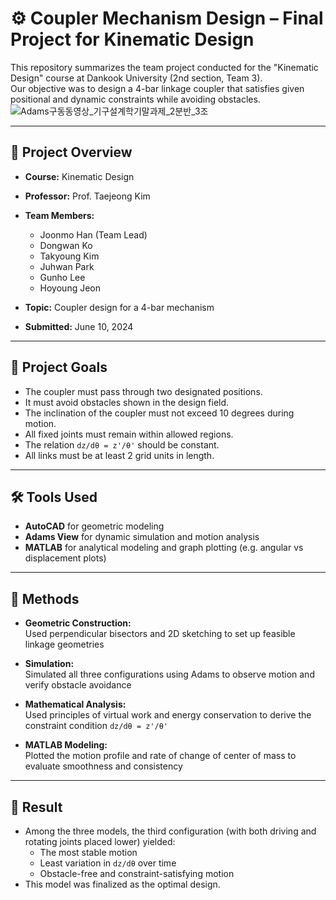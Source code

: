 # ⚙️ Coupler Mechanism Design – Final Project for Kinematic Design

This repository summarizes the team project conducted for the "Kinematic Design" course at Dankook University (2nd section, Team 3).  
Our objective was to design a 4-bar linkage coupler that satisfies given positional and dynamic constraints while avoiding obstacles.
![Adams구동동영상_기구설계학기말과제_2분반_3조](https://github.com/user-attachments/assets/63eb1378-492a-4474-a4b8-561b425e174c)

---

## 📌 Project Overview

- **Course:** Kinematic Design  
- **Professor:** Prof. Taejeong Kim  
- **Team Members:**  
  - Joonmo Han (Team Lead)  
  - Dongwan Ko  
  - Takyoung Kim  
  - Juhwan Park  
  - Gunho Lee  
  - Hoyoung Jeon  

- **Topic:** Coupler design for a 4-bar mechanism  
- **Submitted:** June 10, 2024

---

## 🎯 Project Goals

- The coupler must pass through two designated positions.
- It must avoid obstacles shown in the design field.
- The inclination of the coupler must not exceed 10 degrees during motion.
- All fixed joints must remain within allowed regions.
- The relation `dz/dθ = z'/θ'` should be constant.
- All links must be at least 2 grid units in length.

---

## 🛠 Tools Used

- **AutoCAD** for geometric modeling
- **Adams View** for dynamic simulation and motion analysis
- **MATLAB** for analytical modeling and graph plotting (e.g. angular vs displacement plots)

---

## 🧪 Methods

- **Geometric Construction:**  
  Used perpendicular bisectors and 2D sketching to set up feasible linkage geometries

- **Simulation:**  
  Simulated all three configurations using Adams to observe motion and verify obstacle avoidance

- **Mathematical Analysis:**  
  Used principles of virtual work and energy conservation to derive the constraint condition `dz/dθ = z'/θ'`

- **MATLAB Modeling:**  
  Plotted the motion profile and rate of change of center of mass to evaluate smoothness and consistency

---

## 🏁 Result

- Among the three models, the third configuration (with both driving and rotating joints placed lower) yielded:
  - The most stable motion
  - Least variation in `dz/dθ` over time
  - Obstacle-free and constraint-satisfying motion
- This model was finalized as the optimal design.
